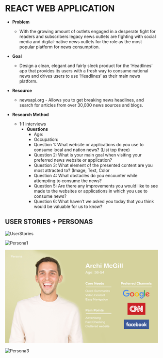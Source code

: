 # REACT WEB APPLICATION

- **Problem**
  - With the growing amount of outlets engaged in a desperate fight for readers and subscribers legacy news outlets are fighting with social media and digital-native news outlets for the role as the most popular platform for news consumption.

- **Goal**
  - Design a clean, elegant and fairly sleek product for the ‘Headlines’ app that provides its users with a fresh way to consume national news and drives users to use ‘Headlines’ as their main news platform.

- **Resource**
  - newsapi.org - Allows you to get breaking news headlines, and search for articles from over 30,000 news sources and blogs.

- **Research Method**
  - 1:1 interviews
    - **Questions**
        - Age:
        - Occupation:
        - Question 1: What website or applications do you use to consume local and nation news? (List top three)
        - Question 2: What is your main goal when visiting your preferred news website or application?
        - Question 3: What element of the presented content are you most attracted to? (Image, Text, Color
        - Question 4: What obstacles do you encounter while attempting to consume the news?
        - Question 5: Are there any improvements you would like to see made to the websites or applications in which you use to consume news? 
        - Question 6: What haven’t we asked you today that you think would be valuable for us to know?

## USER STORIES + PERSONAS
![UserStories](./User-Stories-and-Personas/Interapt_GA_Project2_UserStories.png)

![Persona1](./User-Stories-and-Personas/Interapt_GA_Project2_Persona01.png)

![Persona2](./User-Stories-and-Personas/Interapt_GA_Project2_Persona02.png)

![Persona3](./User-Stories-and-Personas/Interapt_GA_Project2_Persona03.png)



